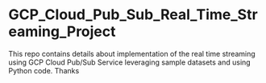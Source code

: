 # GCP_Cloud_Pub_Sub_Real_Time_Streaming_Project
This repo contains details about implementation of the real time streaming using GCP Cloud Pub/Sub Service leveraging sample datasets and using Python code. Thanks
